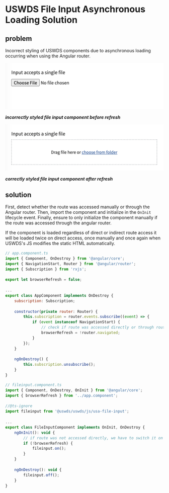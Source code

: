 # USWDS File Input Asynchronous Loading Solution

## problem
Incorrect styling of USWDS components due to asynchronous loading occurring when using the Angular router.

![incorrectly styled file input component before refresh](/images/problem-before-refresh.png "incorrectly styled file input component before refresh")

***incorrectly styled file input component before refresh***

![correctly styled file input component after refresh](/images/problem-after-refresh.png "incorrectly styled file input component after refresh")

***correctly styled file input component after refresh***

## solution

First, detect whether the route was accessed manually or through the Angular router. Then, import the component and initialize in the `OnInit` lifecycle event. Finally, ensure to only initialize the component manually if the route was accessed through the angular router.

If the component is loaded regardless of direct or indirect route access it will be loaded twice on direct access, once manually and once again when USWDS's JS modifies the static HTML automatically.

```javascript
// app.component.ts
import { Component, OnDestroy } from '@angular/core';
import { NavigationStart, Router } from '@angular/router';
import { Subscription } from 'rxjs';

export let browserRefresh = false;

...
export class AppComponent implements OnDestroy {
	subscription: Subscription;
	
	constructor(private router: Router) {
		this.subscription = router.events.subscribe((event) => {
			if (event instanceof NavigationStart) {
				// check if route was accessed directly or through router
				browserRefresh = !router.navigated;
			}
		});
	}
	
	ngOnDestroy() {
		this.subscription.unsubscribe();
	}
}
```

```javascript
// fileinput.component.ts
import { Component, OnDestroy, OnInit } from '@angular/core';
import { browserRefresh } from '../app.component';

//@ts-ignore
import fileinput from '@uswds/uswds/js/usa-file-input';

...
export class FileInputComponent implements OnInit, OnDestroy {
	ngOnInit(): void {
		// if route was not accessed directly, we have to switch it on manually
		if (!browserRefresh) {
			fileinput.on();
		}
	}
	
	ngOnDestroy(): void {
		fileinput.off();
	}
}
```
